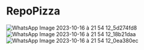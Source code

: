 # RepoPizza
![WhatsApp Image 2023-10-16 à 21 54 12_5d274fd8](https://github.com/Hajarita12/RepoPizza/assets/120518556/c0d60c54-aad3-45e5-a670-cf65146a3af9)
![WhatsApp Image 2023-10-16 à 21 54 12_18b21daa](https://github.com/Hajarita12/RepoPizza/assets/120518556/4878b2f0-4127-4b84-a774-75c4ef22d23d)
![WhatsApp Image 2023-10-16 à 21 54 12_0ea380ec](https://github.com/Hajarita12/RepoPizza/assets/120518556/f10f6ded-a935-4c1c-a57a-e03b1e3c3ebc)


